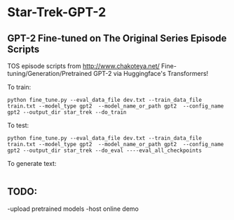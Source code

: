# Star-Trek-GPT-2
## GPT-2 Fine-tuned on The Original Series Episode Scripts

TOS episode scripts from http://www.chakoteya.net/
Fine-tuning/Generation/Pretrained GPT-2 via Huggingface's Transformers!



To train: 

```
python fine_tune.py --eval_data_file dev.txt --train_data_file train.txt --model_type gpt2  --model_name_or_path gpt2  --config_name gpt2 --output_dir star_trek --do_train                
```

To test:
```
python fine_tune.py --eval_data_file dev.txt --train_data_file train.txt --model_type gpt2  --model_name_or_path gpt2  --config_name gpt2 --output_dir star_trek --do_eval ----eval_all_checkpoints
```

To generate text:
```

```

## TODO:
-upload pretrained models
-host online demo
